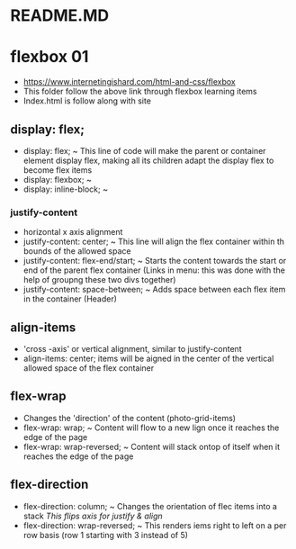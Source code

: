 # README.MD

# flexbox 01
 - https://www.internetingishard.com/html-and-css/flexbox
 - This folder follow the above link through flexbox learning items
 - Index.html is follow along with site 
 

## display: flex;

- display: flex; ~ This line of code will make the parent or 
container element display flex, making all its children
adapt the display flex to become flex items
- display: flexbox; ~ 
- display: inline-block; ~ 

### justify-content
- horizontal x axis alignment 
- justify-content: center; ~ This line will align the flex container within th bounds of the allowed space
- justify-content: flex-end/start; ~ Starts the content towards the start or end of the parent flex container (Links in menu: this was done with the help of groupng these two divs together)
- justify-content: space-between; ~ Adds space between each flex item in the container (Header)

## align-items
- 'cross -axis' or vertical alignment, similar to justify-content
- align-items: center; items will be aigned in the center of the vertical allowed space of the flex container

## flex-wrap
- Changes the 'direction' of the content (photo-grid-items)
- flex-wrap: wrap; ~ Content will flow to a new lign once it reaches the edge of the page
- flex-wrap: wrap-reversed; ~ Content will stack ontop of itself when it reaches the edge of the page

## flex-direction
- flex-direction: column; ~ Changes the orientation of flec items into a stack *This flips axis for justify & align*
- flex-direction: wrap-reversed; ~ This renders iems right to left on a per row basis (row 1 starting with 3 instead of 5)